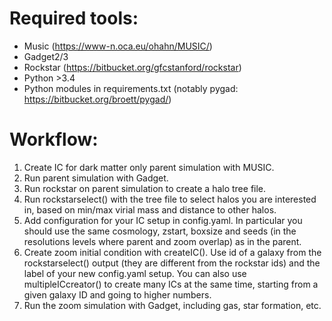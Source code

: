 # Required tools:
- Music (https://www-n.oca.eu/ohahn/MUSIC/)
- Gadget2/3
- Rockstar (https://bitbucket.org/gfcstanford/rockstar)
- Python >3.4
- Python modules in requirements.txt (notably pygad: https://bitbucket.org/broett/pygad/)

# Workflow:
1) Create IC for dark matter only parent simulation with MUSIC.
2) Run parent simulation with Gadget.
3) Run rockstar on parent simulation to create a halo tree file.
4) Run rockstarselect() with the tree file to select halos you are interested in, 
based on min/max virial mass and distance to other halos.
5) Add configuration for your IC setup in config.yaml. 
In particular you should use the same cosmology, zstart, boxsize and seeds (in the resolutions levels where parent and zoom overlap) as in the parent.
6) Create zoom initial condition with createIC(). Use id of a galaxy from the rockstarselect() output (they are different from the rockstar ids)
and the label of your new config.yaml setup. You can also use multipleICcreator() to create many ICs at the same time, 
starting from a given galaxy ID and going to higher numbers.
7) Run the zoom simulation with Gadget, including gas, star formation, etc.